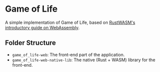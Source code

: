 # Game of Life

A simple implementation of Game of Life, based on [RustWASM's introductory guide on WebAssembly](https://rustwasm.github.io/book/game-of-life/hello-world.html).

## Folder Structure

- `game_of_life-web`: The front-end part of the application.
- `game_of_life-web-native-lib`: The native (Rust + WASM) library for the front-end.
